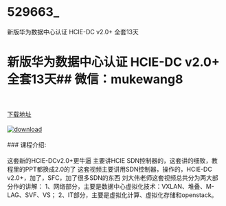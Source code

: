 # 529663_
新版华为数据中心认证 HCIE-DC v2.0+ 全套13天
# 新版华为数据中心认证 HCIE-DC v2.0+ 全套13天## 微信：mukewang8
<br/></br>[下载地址](http://www.36tz.cn/article/529663 "下载地址")
<br/></br>[![download](http://36tz.cn/muke_img/2019_12_1-48-300x163.png "下载地址")](http://www.36tz.cn/article/529663 "下载地址")
<br/></br>### 课程介绍:<br/></br>这套新的HCIE-DCv2.0+更牛逼
主要讲HCIE SDN控制器的，这套讲的细致，教程里的PPT都换成2.0的了
这套视频主要讲用SDN控制器，操作的，HCIE-DC v2.0+，加了，SFC，加了很多SDN的东西
刘大伟老师这套视频总共分为两大部分作的讲解：
1、网络部分，主要是数据中心虚拟化技术：VXLAN、堆叠、M-LAG、SVF、VS；
2、IT部分，主要是虚拟化计算、虚拟化存储和openstack。


